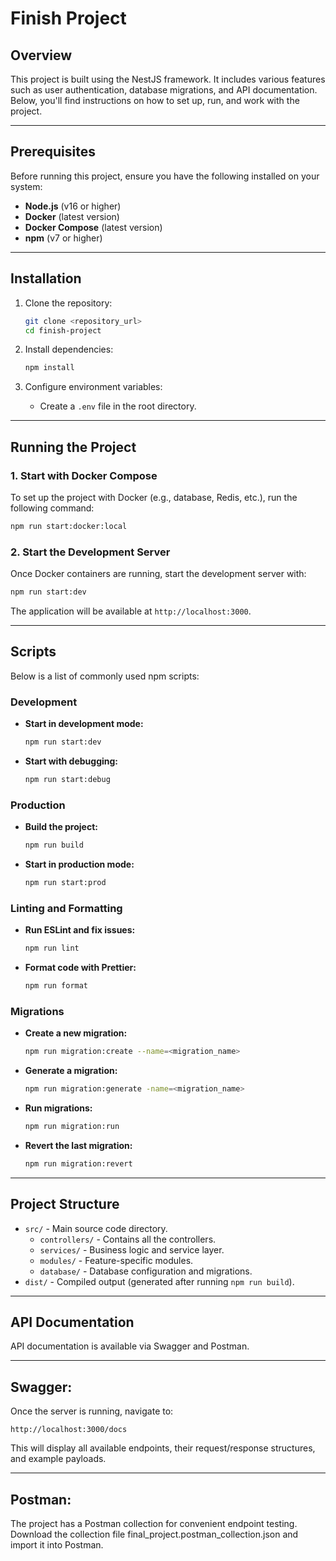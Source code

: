 # Finish Project

## Overview
This project is built using the NestJS framework. It includes various features such as user authentication, database migrations, and API documentation. Below, you'll find instructions on how to set up, run, and work with the project.

---

## Prerequisites
Before running this project, ensure you have the following installed on your system:

- **Node.js** (v16 or higher)
- **Docker** (latest version)
- **Docker Compose** (latest version)
- **npm** (v7 or higher)

---

## Installation

1. Clone the repository:
   ```bash
   git clone <repository_url>
   cd finish-project
   ```

2. Install dependencies:
   ```bash
   npm install
   ```

3. Configure environment variables:
    - Create a `.env` file in the root directory.

---

## Running the Project

### 1. Start with Docker Compose
To set up the project with Docker (e.g., database, Redis, etc.), run the following command:
```bash
npm run start:docker:local
```

### 2. Start the Development Server
Once Docker containers are running, start the development server with:
```bash
npm run start:dev
```

The application will be available at `http://localhost:3000`.

---

## Scripts
Below is a list of commonly used npm scripts:

### Development
- **Start in development mode:**
  ```bash
  npm run start:dev
  ```

- **Start with debugging:**
  ```bash
  npm run start:debug
  ```

### Production
- **Build the project:**
  ```bash
  npm run build
  ```

- **Start in production mode:**
  ```bash
  npm run start:prod
  ```

### Linting and Formatting
- **Run ESLint and fix issues:**
  ```bash
  npm run lint
  ```

- **Format code with Prettier:**
  ```bash
  npm run format
  ```



### Migrations
- **Create a new migration:**
  ```bash
  npm run migration:create --name=<migration_name>
  ```

- **Generate a migration:**
  ```bash
  npm run migration:generate -name=<migration_name>
  ```

- **Run migrations:**
  ```bash
  npm run migration:run
  ```

- **Revert the last migration:**
  ```bash
  npm run migration:revert
  ```

---

## Project Structure

- `src/` - Main source code directory.
    - `controllers/` - Contains all the controllers.
    - `services/` - Business logic and service layer.
    - `modules/` - Feature-specific modules.
    - `database/` - Database configuration and migrations.
- `dist/` - Compiled output (generated after running `npm run build`).

---

## API Documentation

API documentation is available via Swagger and Postman.

---
Swagger:
---
Once the server is running, navigate to:
```
http://localhost:3000/docs
```
This will display all available endpoints, their request/response structures, and example payloads.

---
Postman:
---
The project has a Postman collection for convenient endpoint testing. Download the collection file final_project.postman_collection.json and import it into Postman.

